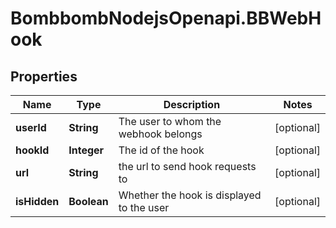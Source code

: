 # BombbombNodejsOpenapi.BBWebHook

## Properties
Name | Type | Description | Notes
------------ | ------------- | ------------- | -------------
**userId** | **String** | The user to whom the webhook belongs | [optional] 
**hookId** | **Integer** | The id of the hook | [optional] 
**url** | **String** | the url to send hook requests to | [optional] 
**isHidden** | **Boolean** | Whether the hook is displayed to the user | [optional] 


